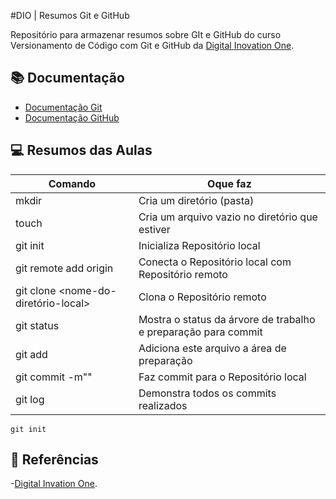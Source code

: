 
#DIO | Resumos Git e GitHub

Repositório para armazenar resumos sobre GIt e GitHub do curso Versionamento de Código com Git e GitHub da [Digital Inovation One](https://web.dio.me/course/406684a4-396d-4160-94b9-ead934e18564/learning/599dd3dd-d189-474f-a55c-22f37b4472da?back=/track/gft-start-logica-de-programacao&tab=path&moduleId=undefined).

## 📚 Documentação 
- [Documentação Git](https://git-scm.com/doc)
- [Documentação GitHub](https://docs.github.com/)

## 💻 Resumos das Aulas

| Comando | Oque faz | 
|---------|----------|
| mkdir | Cria um diretório (pasta)|
| touch | Cria um arquivo vazio no diretório que estiver 
| git init | Inicializa Repositório local|
| git remote add origin <URL>| Conecta o Repositório local com Repositório remoto |
| git clone <URL> <nome-do-diretório-local> | Clona o Repositório remoto |
| git status | Mostra o status da árvore de trabalho e preparação para commit |
| git add <nome-do-arquivo> | Adiciona este arquivo a área de preparação |
| git commit -m"<mensagem-do-commit>" | Faz commit para o Repositório local |
| git log | Demonstra todos os commits realizados |

```
git init
```

## 🔎 Referências
-[Digital Invation One]().
